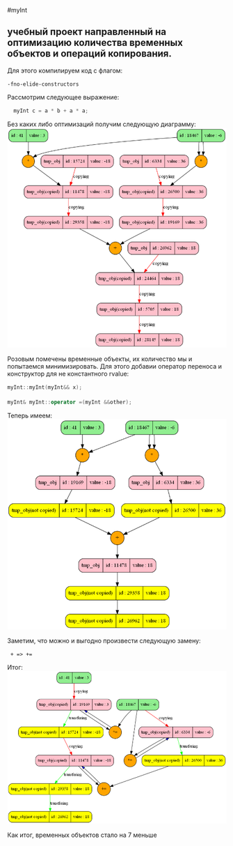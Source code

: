 #myInt

## учебный проект направленный на оптимизацию количества временных объектов и операций копирования.

Для этого компилируем код с флагом:
```
-fno-elide-constructors
```

Рассмотрим следующее выражение:
```cpp
  myInt c = a * b + a * a;
```

Без каких либо оптимизаций получим следующую диаграмму:
![copying](/outputPics/output1.png)

Розовым помечены временные объекты, их количество мы и попытаемся минимизировать.
Для этого добавии оператор переноса и конструктор для не константного rvalue:
```cpp
myInt::myInt(myInt&& x);

myInt& myInt::operator =(myInt &&other);
```
Теперь имеем:
![transfering](/outputPics/output2.png)

Заметим, что можно и выгодно произвести следующую замену:
```
 + => +=
```
Итог:
![transfering2](/outputPics/output3.png)

Как итог, временных объектов стало на 7 меньше
